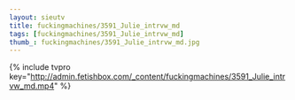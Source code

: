```yaml
--- 
layout: sieutv
title: fuckingmachines/3591_Julie_intrvw_md
tags: [fuckingmachines/3591_Julie_intrvw_md]
thumb_: fuckingmachines/3591_Julie_intrvw_md.jpg
---
```

{% include tvpro key="http://admin.fetishbox.com/_content/fuckingmachines/3591_Julie_intrvw_md.mp4" %} 

